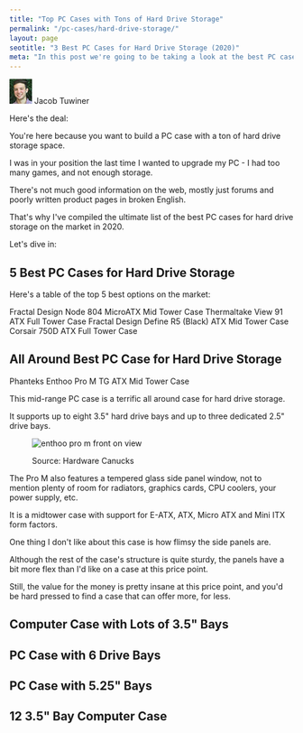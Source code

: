 ```yaml
---
title: "Top PC Cases with Tons of Hard Drive Storage" 
permalink: "/pc-cases/hard-drive-storage/"
layout: page
seotitle: "3 Best PC Cases for Hard Drive Storage (2020)" 
meta: "In this post we're going to be taking a look at the best PC cases for hard drive storage on the market."
---
```


<div class="author-line">
	<img class="author-image" alt="written by jacob tuwiner" src="/img/profile/close.jpg" />
	<span>Jacob Tuwiner</span>
</div>

Here's the deal: 

You're here because you want to build a PC case with a ton of hard drive storage space.

I was in your position the last time I wanted to upgrade my PC - I had too many games, and not enough storage.

There's not much good information on the web, mostly just forums and poorly written product pages in broken English. 

That's why I've compiled the ultimate list of the best PC cases for hard drive storage on the market in 2020. 

Let's dive in: 

## 5 Best PC Cases for Hard Drive Storage 

Here's a table of the top 5 best options on the market:

Fractal Design Node 804 MicroATX Mid Tower Case
Thermaltake View 91 ATX Full Tower Case
Fractal Design Define R5 (Black) ATX Mid Tower Case
Corsair 750D ATX Full Tower Case

## All Around Best PC Case for Hard Drive Storage 

Phanteks Enthoo Pro M TG ATX Mid Tower Case

This mid-range PC case is a terrific all around case for hard drive storage. 

It supports up to eight 3.5" hard drive bays and up to three dedicated 2.5" drive bays. 

<figure>
<img class="lazyload" alt="enthoo pro m front on view" data-src="/img/cases/hard-drive-storage/enthoo-pro-m.png" />
<figcaption><p>Source: <a target="_blank" ahref="https://hardwarecanucks.com/">Hardware Canucks</a></p></figcaption>
</figure>

The Pro M also features a tempered glass side panel window, not to mention plenty of room for radiators, graphics cards, CPU coolers, your power supply, etc.

It is a midtower case with support for E-ATX, ATX, Micro ATX and Mini ITX form factors. 

One thing I don't like about this case is how flimsy the side panels are. 

Although the rest of the case's structure is quite sturdy, the panels have a bit more flex than I'd like on a case at this price point.

Still, the value for the money is pretty insane at this price point, and you'd be hard pressed to find a case that can offer more, for less. 

## Computer Case with Lots of 3.5" Bays 

## PC Case with 6 Drive Bays 

## PC Case with 5.25" Bays 

## 12 3.5" Bay Computer Case 